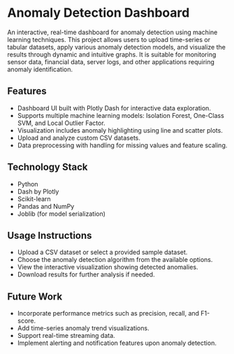 # Anomaly Detection Dashboard

An interactive, real-time dashboard for anomaly detection using machine learning techniques. This project allows users to upload time-series or tabular datasets, apply various anomaly detection models, and visualize the results through dynamic and intuitive graphs. It is suitable for monitoring sensor data, financial data, server logs, and other applications requiring anomaly identification.

## Features

* Dashboard UI built with Plotly Dash for interactive data exploration.
* Supports multiple machine learning models: Isolation Forest, One-Class SVM, and Local Outlier Factor.
* Visualization includes anomaly highlighting using line and scatter plots.
* Upload and analyze custom CSV datasets.
* Data preprocessing with handling for missing values and feature scaling.

## Technology Stack

* Python
* Dash by Plotly
* Scikit-learn
* Pandas and NumPy
* Joblib (for model serialization)

## Usage Instructions

* Upload a CSV dataset or select a provided sample dataset.
* Choose the anomaly detection algorithm from the available options.
* View the interactive visualization showing detected anomalies.
* Download results for further analysis if needed.

## Future Work

* Incorporate performance metrics such as precision, recall, and F1-score.
* Add time-series anomaly trend visualizations.
* Support real-time streaming data.
* Implement alerting and notification features upon anomaly detection.
